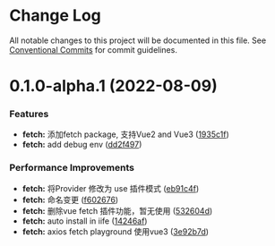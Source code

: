 # Change Log

All notable changes to this project will be documented in this file.
See [Conventional Commits](https://conventionalcommits.org) for commit guidelines.

# 0.1.0-alpha.1 (2022-08-09)


### Features

* **fetch:** 添加fetch package, 支持Vue2 and Vue3 ([1935c1f](https://github.com/aceHubert/vue-async/commit/1935c1f22204fb65c2f7b4dbddb2f74920c075f4))
* **fetch:** add debug env ([dd2f497](https://github.com/aceHubert/vue-async/commit/dd2f497ae51ff532e37a07892089a9c806d0cac1))


### Performance Improvements

* **fetch:** 将Provider 修改为 use 插件模式 ([eb91c4f](https://github.com/aceHubert/vue-async/commit/eb91c4f1dc5d73504ede7db5ff76d177a52aac9c))
* **fetch:** 命名变更 ([f602676](https://github.com/aceHubert/vue-async/commit/f602676e44e212989a92bbcf39bceb66d5c21594))
* **fetch:** 删除vue fetch 插件功能，暂无使用 ([532604d](https://github.com/aceHubert/vue-async/commit/532604d5647f88c5dcf574a9c3a0db8b19c99c0b))
* **fetch:** auto install in iife ([14246af](https://github.com/aceHubert/vue-async/commit/14246af4d5bfd844d53d3c8deffbf94817def229))
* **fetch:** axios fetch playground 使用vue3 ([3e92b7d](https://github.com/aceHubert/vue-async/commit/3e92b7dbd7d8810d960bbbe8f2839e6eaf7c19ac))
